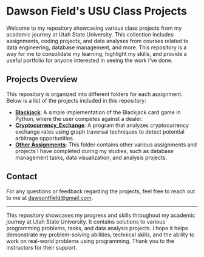 # Dawson Field's USU Class Projects

Welcome to my repository showcasing various class projects from my academic journey at Utah State University. This collection includes assignments, coding projects, and data analyses from courses related to data engineering, database management, and more. This repository is a way for me to consolidate my learning, highlight my skills, and provide a useful portfolio for anyone interested in seeing the work I’ve done.

## Projects Overview

This repository is organized into different folders for each assignment. Below is a list of the projects included in this repository:

- **[Blackjack](Blackjack/)**: A simple implementation of the Blackjack card game in Python, where the user competes against a dealer.
- **[Cryptocurrency_Exchange](cryptocurrency_exchange/)**: A program that analyzes cryptocurrency exchange rates using graph traversal techniques to detect potential arbitrage opportunities.
- **[Other Assignments](other-assignments/)**: This folder contains other various assignments and projects I have completed during my studies, such as database management tasks, data visualization, and analysis projects.

## Contact

For any questions or feedback regarding the projects, feel free to reach out to me at [dawsontfield@gmail.com](mailto:dawsontfield@gmail.com).

---

This repository showcases my progress and skills throughout my academic journey at Utah State University. It contains solutions to various programming problems, tasks, and data analysis projects. I hope it helps demonstrate my problem-solving abilities, technical skills, and the ability to work on real-world problems using programming. Thank you to the instructors for their support.
